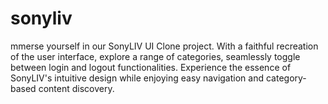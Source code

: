 # sonyliv
mmerse yourself in our SonyLIV UI Clone project. With a faithful recreation of the user interface, explore a range of categories, seamlessly toggle between login and logout functionalities. Experience the essence of SonyLIV's intuitive design while enjoying easy navigation and category-based content discovery.
